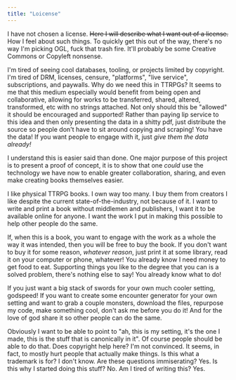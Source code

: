 ```yaml
---
title: "Loicense"
---
```


I have not chosen a license. ~~Here I will describe what I want out of a license.~~ How I feel about such things. To quickly get this out of the way, there's no way I'm picking OGL, fuck that trash fire. It'll probably be some Creative Commons or Copyleft nonsense.

I'm tired of seeing cool databases, tooling, or projects limited by copyright. I'm tired of DRM, licenses, censure, "platforms", "live service", subscriptions, and paywalls. Why do we need this in TTRPGs? It seems to me that this medium especially would benefit from being open and collaborative, allowing for works to be transferred, shared, altered, transformed, etc with no strings attached. Not only should this be "allowed" it should be encouraged and supported! Rather than paying lip service to this idea and then only presenting the data in a shitty pdf, just distribute the source so people don't have to sit around copying and scraping! You have the data! If you want people to engage with it, just *give them the data already!*

I understand this is easier said than done. One major purpose of this project is to present a proof of concept, it is to show that one *could* use the technology we have now to enable greater collaboration, sharing, and even make creating books themselves easier.

I like physical TTRPG books. I own way too many. I buy them from creators I like despite the current state-of-the-industry, not because of it. I want to write and print a book without middlemen and publishers, I want it to be available online for anyone. I want the work I put in making this possible to help other people do the same.

If, when this is a book, you want to engage with the work as a whole the way it was intended, then you will be free to buy the book. If you don't want to buy it for some reason, *whatever reason*, just print it at some library, read it on your computer or phone, whatever! You already know I need money to get food to eat. Supporting things you like to the degree that you can is a solved problem, there's nothing else to say! You already know what to do!

If you just want a big stack of swords for your own much cooler setting, godspeed! If you want to create some encounter generator for your own setting and want to grab a couple monsters, download the files, repurpose my code, make something cool, don't ask me before you do it! And for the love of god share it so other people can do the same.

Obviously I want to be able to point to "ah, this is my setting, it's the one I made, this is the stuff that is canonically in it". Of course people should be able to do that. Does copyright help here? I'm not convinced. It seems, in fact, to mostly hurt people that actually make things. Is this what a trademark is for? I don't know. Are these questions immiserating? Yes. Is this why I started doing this stuff? No. Am I tired of writing this? Yes.